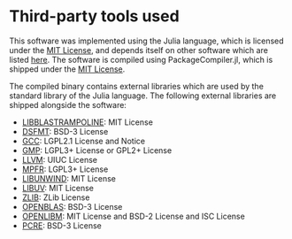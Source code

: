# Third-party tools used

This software was implemented using the Julia language, which is licensed under the [MIT
License](https://github.com/JuliaLang/julia/blob/master/LICENSE.md), and depends 
itself on other software which are listed [here](https://github.com/JuliaLang/julia/blob/master/THIRDPARTY.md).
The software is compiled using PackageCompiler.jl, which is shipped under the 
[MIT License](https://github.com/JuliaLang/PackageCompiler.jl/blob/master/LICENSE).

The compiled binary contains external libraries which are used by the standard library
of the Julia language. The following external libraries are shipped alongside the 
software:

 - [LIBBLASTRAMPOLINE](https://github.com/staticfloat/libblastrampoline/blob/main/LICENSE): MIT License        
 - [DSFMT](https://github.com/MersenneTwister-Lab/dSFMT/blob/master/LICENSE.txt): BSD-3 License                 
 - [GCC](https://github.com/gcc-mirror/gcc/blob/master/COPYING.LIB): LGPL2.1 License and Notice
 - [GMP](https://gmplib.org/manual/Copying.html#Copying): LGPL3+ License or GPL2+ License    
 - [LLVM](https://releases.llvm.org/3.9.0/LICENSE.TXT): UIUC License                
 - [MPFR](https://www.mpfr.org/mpfr-current/mpfr.html#Copying): LGPL3+ License
 - [LIBUNWIND](https://github.com/libunwind/libunwind/blob/master/LICENSE): MIT License      
 - [LIBUV](https://github.com/JuliaLang/libuv/blob/julia-uv2-1.39.0/LICENSE): MIT License
 - [ZLIB](https://zlib.net/zlib_license.html): ZLib License
 - [OPENBLAS](https://raw.github.com/xianyi/OpenBLAS/master/LICENSE): BSD-3 License  
 - [OPENLIBM](https://github.com/JuliaMath/openlibm/blob/master/LICENSE.md): MIT License and BSD-2 License and ISC License 
 - [PCRE](https://www.pcre.org/licence.txt): BSD-3 License

